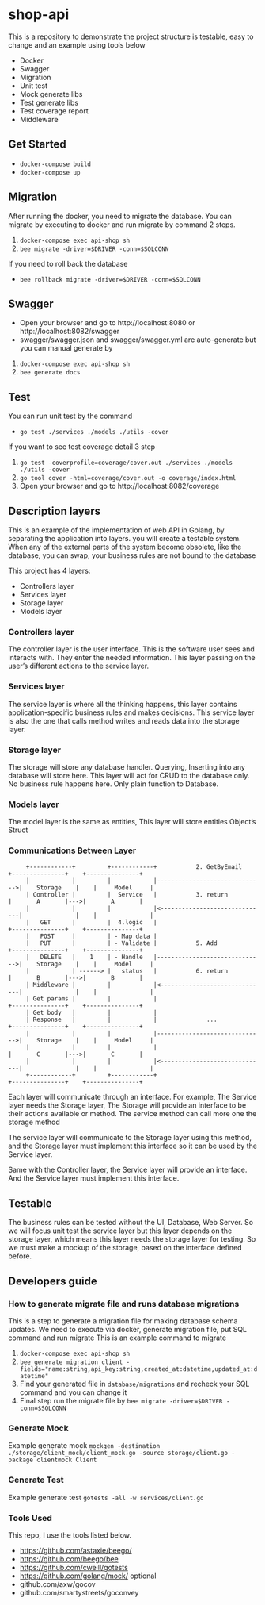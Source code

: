 # shop-api
This is a repository to demonstrate the project structure is testable, easy to change and an example using tools below
- Docker
- Swagger
- Migration
- Unit test
- Mock generate libs
- Test generate libs
- Test coverage report
- Middleware

## Get Started
- `docker-compose build`
- `docker-compose up`

## Migration
After running the docker, you need to migrate the database.
You can migrate by executing to docker and run migrate by command 2 steps.
1. `docker-compose exec api-shop sh`
2. `bee migrate -driver=$DRIVER -conn=$SQLCONN`

If you need to roll back the database
- `bee rollback migrate -driver=$DRIVER -conn=$SQLCONN`

## Swagger
- Open your browser and go to http://localhost:8080 or http://localhost:8082/swagger
- swagger/swagger.json and swagger/swagger.yml are auto-generate but you can manual generate by
1. `docker-compose exec api-shop sh`
2. `bee generate docs`

## Test
You can run unit test by the command
- `go test ./services ./models ./utils -cover`
  
If you want to see test coverage detail 3 step
1. `go test -coverprofile=coverage/cover.out ./services ./models ./utils -cover`
2. `go tool cover -html=coverage/cover.out -o coverage/index.html`
3. Open your browser and go to http://localhost:8082/coverage

## Description layers
This is an example of the implementation of web API in Golang, by separating the application into layers. you will create a testable system. When any of the external parts of the system become obsolete, like the database, you can swap, your business rules are not bound to the database

This project has 4 layers:
- Controllers layer
- Services layer
- Storage layer
- Models layer

### Controllers layer
The controller layer is the user interface. This is the software user sees and interacts with. They enter the needed information. This layer passing on the user’s different actions to the service layer.

### Services layer
The service layer is where all the thinking happens, this layer contains application-specific business rules and makes decisions. This service layer is also the one that calls method writes and reads data into the storage layer.

### Storage layer
The storage will store any database handler. Querying, Inserting into any database will store here. This layer will act for CRUD to the database only. No business rule happens here. Only plain function to Database.

### Models layer
The model layer is the same as entities, This layer will store entities Object’s Struct

### Communications Between Layer

``` text
     +------------+         +------------+           2. GetByEmail       +---------------+    +---------------+
     |            |         |            |------------------------------>|    Storage    |    |     Model     |
     | Controller |         |  Service   |           3. return           |       A       |--->|       A       |
     |            |         |            |<------------------------------|               |    |               |
     |   GET      |         |  4.logic   |                               +---------------+    +---------------+
     |   POST     |         | - Map data |
     |   PUT      |         | - Validate |           5. Add              +---------------+    +---------------+
     |   DELETE   |    1    | - Handle   |------------------------------>|    Storage    |    |     Model     |
     |            | ------> |   status   |           6. return           |       B       |--->|       B       |
     | Middleware |         |            |<------------------------------|               |    |               |
     | Get params |         |            |                               +---------------+    +---------------+
     | Get body   |         |            |
     | Response   |         |            |              ...              +---------------+    +---------------+
     |            |         |            |------------------------------>|    Storage    |    |     Model     |
     |            |         |            |                               |       C       |--->|       C       |
     |            |         |            |<------------------------------|               |    |               |
     +------------+         +------------+                               +---------------+    +---------------+
```

Each layer will communicate through an interface. For example, The Service layer needs the Storage layer, The Storage will provide an interface to be their actions available or method. The service method can call more one the storage method

The service layer will communicate to the Storage layer using this method, and the Storage layer must implement this interface so it can be used by the Service layer.

Same with the Controller layer, the Service layer will provide an interface. And the Service layer must implement this interface.


## Testable
The business rules can be tested without the UI, Database, Web Server. So we will focus unit test the service layer but this layer depends on the storage layer, which means this layer needs the storage layer for testing. So we must make a mockup of the storage, based on the interface defined before.


## Developers guide
### How to generate migrate file and runs database migrations
This is a step to generate a migration file for making database schema updates.
We need to execute via docker, generate migration file, put SQL command and run migrate
This is an example command to migrate
1. `docker-compose exec api-shop sh`
2. `bee generate migration client -fields="name:string,api_key:string,created_at:datetime,updated_at:datetime"`
3. Find your generated file in `database/migrations` and recheck your SQL command and you can change it
4. Final step run the migrate file by `bee migrate -driver=$DRIVER -conn=$SQLCONN`

### Generate Mock 
Example generate mock
`mockgen -destination ./storage/client_mock/client_mock.go -source storage/client.go -package clientmock Client`

### Generate Test 
Example generate test
`gotests -all -w services/client.go`

### Tools Used
This repo, I use the tools listed below.
- https://github.com/astaxie/beego/
- https://github.com/beego/bee
- https://github.com/cweill/gotests
- https://github.com/golang/mock/
optional
- github.com/axw/gocov
- github.com/smartystreets/goconvey